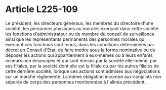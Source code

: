 # Article L225-109

Le président, les directeurs généraux, les membres du directoire d'une société, les personnes physiques ou morales exerçant dans cette société les fonctions d'administrateur ou de membre du conseil de surveillance ainsi que les représentants permanents des personnes morales qui exercent ces fonctions sont tenus, dans les conditions déterminées par décret en Conseil d'Etat, de faire mettre sous la forme nominative ou de déposer les actions qui appartiennent à eux-mêmes ou à leurs enfants mineurs non émancipés et qui sont émises par la société elle-même, par ses filiales, par la société dont elle est la filiale ou par les autres filiales de cette dernière société, lorsque ces actions sont admises aux négociations sur un marché réglementé.   La même obligation incombe aux conjoints non séparés de corps des personnes mentionnées à l'alinéa précédent.